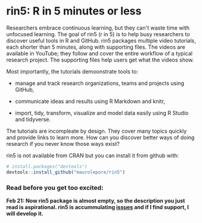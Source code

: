 # rin5: R in 5 minutes or less

Researchers embrace continuous learning, but they can't waste time with unfocused learning. The goal of rin5 (r in 5) is to help busy researchers to discover useful tools in R and GitHub. rin5 packages multiple video tutorials, each shorter than 5 minutes, along with supporting files. The videos are available in YouTube; they follow and cover the entire workflow of a typical research project. The supporting files help users get what the videos show. 

Most importantly, the tutorials demoonstrate tools to: 

- manage and track research organizations, teams and projects using GitHub,

- communicate ideas and results using R Markdown and knitr,

- import, tidy, transform, visualize and model data easily using R Studio and tidyverse.

The tutorials are incompleate by design. They cover many topics quickly and provide links to learn more. How can you discover better ways of doing research if you never know those ways exist?

rin5 is not available from CRAN but  you can install it from github with:

```R
# install.packages("devtools")
devtools::install_github("maurolepore/rin5")
```

### Read before you get too excited:

**Feb 21: Now rin5 package is almost empty, so the description you just read is aspirational. rin5 is accummulating [issues](https://github.com/maurolepore/rin5/issues) and if I find support, I will develop it.**
